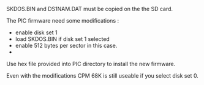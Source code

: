 SKDOS.BIN and DS1NAM.DAT must be copied on the the SD card.

The PIC firmware need some modifications :
- enable disk set 1
- load SKDOS.BIN if disk set 1 selected
- enable 512 bytes per sector in this case.
- 
Use hex file provided into PIC directory to install the new firmware.

Even with the modifications CPM 68K is still useable if you select disk set 0.
